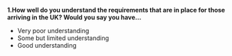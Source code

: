 **1.How well do you understand the requirements that are in place for those arriving in the UK? Would you say you have...**

- Very poor understanding
- Some but limited understanding
- Good understanding
